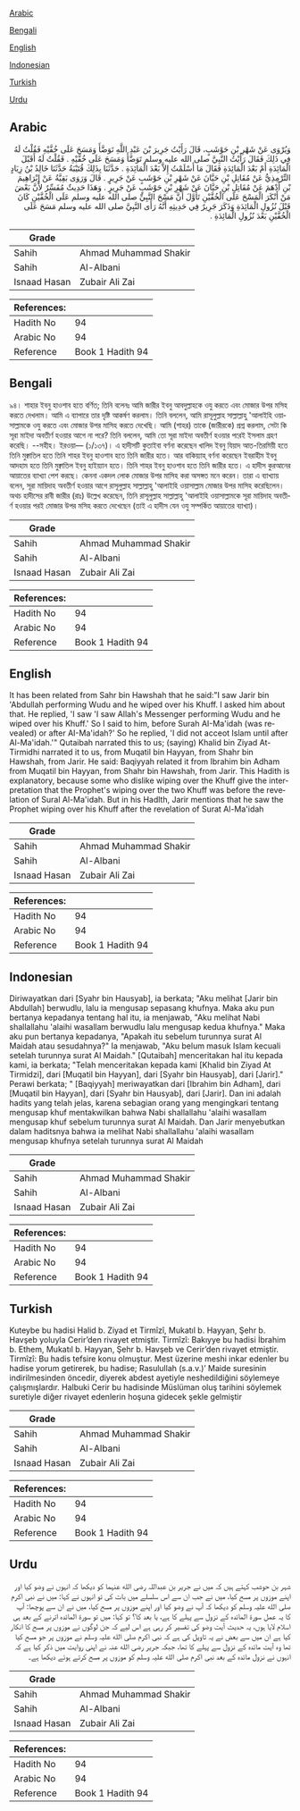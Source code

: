 [Arabic](#arabic)

[Bengali](#bengali)

[English](#english)

[Indonesian](#indonesian)

[Turkish](#turkish)

[Urdu](#urdu)

## Arabic


<div dir="rtl" lang="ar" style={{fontSize:'larger',backgroundColor:'#f8f9fa',padding:20}}>
وَيُرْوَى عَنْ شَهْرِ بْنِ حَوْشَبٍ، قَالَ رَأَيْتُ جَرِيرَ بْنَ عَبْدِ اللَّهِ تَوَضَّأَ وَمَسَحَ عَلَى خُفَّيْهِ فَقُلْتُ لَهُ فِي ذَلِكَ فَقَالَ رَأَيْتُ النَّبِيَّ صلى الله عليه وسلم تَوَضَّأَ وَمَسَحَ عَلَى خُفَّيْهِ ‏.‏ فَقُلْتُ لَهُ أَقَبْلَ الْمَائِدَةِ أَمْ بَعْدَ الْمَائِدَةِ فَقَالَ مَا أَسْلَمْتُ إِلاَّ بَعْدَ الْمَائِدَةِ ‏.‏ حَدَّثَنَا بِذَلِكَ قُتَيْبَةُ حَدَّثَنَا خَالِدُ بْنُ زِيَادٍ التِّرْمِذِيُّ عَنْ مُقَاتِلِ بْنِ حَيَّانَ عَنْ شَهْرِ بْنِ حَوْشَبٍ عَنْ جَرِيرٍ ‏.‏ قَالَ وَرَوَى بَقِيَّةُ عَنْ إِبْرَاهِيمَ بْنِ أَدْهَمَ عَنْ مُقَاتِلِ بْنِ حَيَّانَ عَنْ شَهْرِ بْنِ حَوْشَبٍ عَنْ جَرِيرٍ ‏.‏ وَهَذَا حَدِيثٌ مُفَسِّرٌ لأَنَّ بَعْضَ مَنْ أَنْكَرَ الْمَسْحَ عَلَى الْخُفَّيْنِ تَأَوَّلَ أَنَّ مَسْحَ النَّبِيِّ صلى الله عليه وسلم عَلَى الْخُفَّيْنِ كَانَ قَبْلَ نُزُولِ الْمَائِدَةِ وَذَكَرَ جَرِيرٌ فِي حَدِيثِهِ أَنَّهُ رَأَى النَّبِيَّ صلى الله عليه وسلم مَسَحَ عَلَى الْخُفَّيْنِ بَعْدَ نُزُولِ الْمَائِدَةِ ‏.‏
</div>
<div style={{backgroundColor:'#f8f9fa',padding:20, marginBottom: 10}}><table> <thead> <tr> <th>Grade</th> <th></th> </tr> </thead> <tbody> <tr><td>Sahih</td><td>Ahmad Muhammad Shakir</td></tr><tr><td>Sahih</td><td>Al-Albani</td></tr><tr><td>Isnaad Hasan</td><td>Zubair Ali Zai</td></tr></tbody></table><table> <thead> <tr> <th>References:</th> <th></th> </tr> </thead> <tbody><tr><td>Hadith No</td><td>94</td></tr><tr><td>Arabic No</td><td>94</td></tr><tr><td>Reference</td><td>Book 1 Hadith 94</td></tr></tbody></table></div>

## Bengali


<div dir="ltr" lang="bn" style={{fontSize:'larger',backgroundColor:'#f8f9fa',padding:20}}>
৯৪। শাহার ইবনু হাওশাব হতে বর্ণিত; তিনি বলেনঃ আমি জারীর ইবনু আবদুল্লাহকে ওযু করতে এবং মোজার উপর মসিহ করতে দেখলাম। আমি এ ব্যাপারে তার দৃষ্টি আকর্ষণ করলাম। তিনি বললেন, আমি রাসূলুল্লাহ সাল্লাল্লাহু 'আলাইহি ওয়াসাল্লামকে ওযু করতে এবং মোজার উপর মাসিহ করতে দেখেছি। আমি (শাহর) তাকে (জারীরকে) প্রশ্ন করলাম, সেটা কি সূরা মাইদা অবতীর্ণ হওয়ার আগে না পরে? তিনি বললেন, আমি তো সূরা মাইদা অবতীর্ণ হওয়ার পরেই ইসলাম গ্রহণ করেছি। --সহীহ। ইরওয়া— (১/১৩৭)। এ হাদীসটি কুতাইবা বর্ণনা করেছেন খালিদ ইবনু যিয়াদ আত-তিরমিয়ী হতে তিনি মুক্বাতিল হতে তিনি শাহর ইবনু হাওশাব হতে তিনি জারীর হতে। আর বাকিয়্যাহ্ বর্ণনা করেছেন ইবরাহীম ইবনু আদহাম হতে তিনি মুক্বাতিল ইবনু হাইয়্যান হতে। তিনি শাহর ইবনু হাওশাব হতে তিনি জারীর হতে। এ হাদীস কুরআনের আয়াতের ব্যাখ্যা পেশ করছে। কেননা একদল লোক মোজার উপর মাসিহ করা অসঙ্গত মনে করেন। তারা এ ব্যাখ্যায় বলেন, সূরা মায়িদাহ অবতীর্ণ হওয়ার আগে রাসূলুল্লাহ সাল্লাল্লাহু 'আলাইহি ওয়াসাল্লাম মোজার উপর মাসিহ করেছিলেন। অথচ হাদীসের রাবী জারীর (রাঃ) উল্লেখ করেছেন, তিনি রাসূলুল্লাহ সাল্লাল্লাহু 'আলাইহি ওয়াসাল্লামকে সূরা মায়িদাহ অবতীর্ণ হওয়ার পরই মোজার উপর মসিহ করতে দেখেছেন (তাই এ হাদীস যেন ওযু সম্পর্কিত আয়াতের ব্যাখ্যা)।
</div>
<div style={{backgroundColor:'#f8f9fa',padding:20, marginBottom: 10}}><table> <thead> <tr> <th>Grade</th> <th></th> </tr> </thead> <tbody> <tr><td>Sahih</td><td>Ahmad Muhammad Shakir</td></tr><tr><td>Sahih</td><td>Al-Albani</td></tr><tr><td>Isnaad Hasan</td><td>Zubair Ali Zai</td></tr></tbody></table><table> <thead> <tr> <th>References:</th> <th></th> </tr> </thead> <tbody><tr><td>Hadith No</td><td>94</td></tr><tr><td>Arabic No</td><td>94</td></tr><tr><td>Reference</td><td>Book 1 Hadith 94</td></tr></tbody></table></div>

## English


<div dir="ltr" lang="en" style={{fontSize:'larger',backgroundColor:'#f8f9fa',padding:20}}>
It has been related from Sahr bin Hawshah that he said:"I saw Jarir bin 'Abdullah performing Wudu and he wiped over his Khuff. I asked him about that. He replied, 'I saw 'I saw Allah's Messenger performing Wudu and he wiped over his Khuff.' So I said to him, before Surah AI-Ma'idah (was revealed) or after AI-Ma'idah?' So he replied, 'I did not acceot Islam until after Al-Ma'idah.'" Qutaibah narrated this to us; (saying) Khalid bin Ziyad At-Tirmidhi narrated it to us, from Muqatil bin Hayyan, from Shahr bin Hawshah, from Jarir. He said: Baqiyyah related it from Ibrahim bin Adham from Muqatil bin Hayyan, from Shahr bin Hawshah, from Jarir. This Hadith is explanatory, because some who dislike wiping over the Khuff give the interpretation that the Prophet's wiping over the two Khuff was before the revelation of Sural Al-Ma'idah. But in his Hadlth, Jarir mentions that he saw the Prophet wiping over his Khuff after the revelation of Surat Al-Ma'idah
</div>
<div style={{backgroundColor:'#f8f9fa',padding:20, marginBottom: 10}}><table> <thead> <tr> <th>Grade</th> <th></th> </tr> </thead> <tbody> <tr><td>Sahih</td><td>Ahmad Muhammad Shakir</td></tr><tr><td>Sahih</td><td>Al-Albani</td></tr><tr><td>Isnaad Hasan</td><td>Zubair Ali Zai</td></tr></tbody></table><table> <thead> <tr> <th>References:</th> <th></th> </tr> </thead> <tbody><tr><td>Hadith No</td><td>94</td></tr><tr><td>Arabic No</td><td>94</td></tr><tr><td>Reference</td><td>Book 1 Hadith 94</td></tr></tbody></table></div>

## Indonesian


<div dir="ltr" lang="id" style={{fontSize:'larger',backgroundColor:'#f8f9fa',padding:20}}>
Diriwayatkan dari [Syahr bin Hausyab], ia berkata; "Aku melihat [Jarir bin Abdullah] berwudlu, lalu ia mengusap sepasang khufnya. Maka aku pun bertanya kepadanya tentang hal itu, ia menjawab, "Aku melihat Nabi shallallahu 'alaihi wasallam berwudlu lalu mengusap kedua khufnya." Maka aku pun bertanya kepadanya, "Apakah itu sebelum turunnya surat Al Maidah atau sesudahnya?" Ia menjawab, "Aku belum masuk Islam kecuali setelah turunnya surat Al Maidah." [Qutaibah] menceritakan hal itu kepada kami, ia berkata; "Telah menceritakan kepada kami [Khalid bin Ziyad At Tirmidzi], dari [Muqatil bin Hayyan], dari [Syahr bin Hausyab], dari [Jarir]." Perawi berkata; " [Baqiyyah] meriwayatkan dari [Ibrahim bin Adham], dari [Muqatil bin Hayyan], dari [Syahr bin Hausyab], dari [Jarir]. Dan ini adalah hadits yang telah jelas, karena sebagian orang yang mengingkari tentang mengusap khuf mentakwilkan bahwa Nabi shallallahu 'alaihi wasallam mengusap khuf sebelum turunnya surat Al Maidah. Dan Jarir menyebutkan dalam haditsnya bahwa ia melihat Nabi shallallahu 'alaihi wasallam mengusap khufnya setelah turunnya surat Al Maidah
</div>
<div style={{backgroundColor:'#f8f9fa',padding:20, marginBottom: 10}}><table> <thead> <tr> <th>Grade</th> <th></th> </tr> </thead> <tbody> <tr><td>Sahih</td><td>Ahmad Muhammad Shakir</td></tr><tr><td>Sahih</td><td>Al-Albani</td></tr><tr><td>Isnaad Hasan</td><td>Zubair Ali Zai</td></tr></tbody></table><table> <thead> <tr> <th>References:</th> <th></th> </tr> </thead> <tbody><tr><td>Hadith No</td><td>94</td></tr><tr><td>Arabic No</td><td>94</td></tr><tr><td>Reference</td><td>Book 1 Hadith 94</td></tr></tbody></table></div>

## Turkish


<div dir="ltr" lang="tr" style={{fontSize:'larger',backgroundColor:'#f8f9fa',padding:20}}>
Kuteybe bu hadisi Halid b. Ziyad et Tirmîzî, Mukatıl b. Hayyan, Şehr b. Havşeb yoluyla Cerir’den rivayet etmiştir. Tirmîzî: Bakıyye bu hadisi İbrahim b. Ethem, Mukatıl b. Hayyan, Şehr b. Havşeb ve Cerir’den rivayet etmiştir. Tirmîzî: Bu hadis tefsire konu olmuştur. Mest üzerine meshi inkar edenler bu hadise yorum getirerek, bu hadise; Rasulullah (s.a.v.)’ Maide suresinin indirilmesinden öncedir, diyerek abdest ayetiyle neshedildiğini söylemeye çalışmışlardır. Halbuki Cerir bu hadisinde Müslüman oluş tarihini söylemek suretiyle diğer rivayet edenlerin hoşuna gidecek şekle gelmiştir
</div>
<div style={{backgroundColor:'#f8f9fa',padding:20, marginBottom: 10}}><table> <thead> <tr> <th>Grade</th> <th></th> </tr> </thead> <tbody> <tr><td>Sahih</td><td>Ahmad Muhammad Shakir</td></tr><tr><td>Sahih</td><td>Al-Albani</td></tr><tr><td>Isnaad Hasan</td><td>Zubair Ali Zai</td></tr></tbody></table><table> <thead> <tr> <th>References:</th> <th></th> </tr> </thead> <tbody><tr><td>Hadith No</td><td>94</td></tr><tr><td>Arabic No</td><td>94</td></tr><tr><td>Reference</td><td>Book 1 Hadith 94</td></tr></tbody></table></div>

## Urdu


<div dir="rtl" lang="ur" style={{fontSize:'larger',backgroundColor:'#f8f9fa',padding:20}}>
شہر بن حوشب کہتے ہیں کہ میں نے جریر بن عبداللہ رضی الله عنہما کو دیکھا کہ انہوں نے وضو کیا اور اپنے موزوں پر مسح کیا، میں نے جب ان سے اس سلسلے میں بات کی تو انہوں نے کہا: میں نے نبی اکرم صلی الله علیہ وسلم کو دیکھا کہ آپ نے وضو کیا اور اپنے موزوں پر مسح کیا، میں نے ان سے پوچھا: آپ کا یہ عمل سورۃ المائدہ کے نزول سے پہلے کا ہے، یا بعد کا؟ تو کہا: میں تو سورۃ المائدہ اترنے کے بعد ہی اسلام لایا ہوں، یہ حدیث آیت وضو کی تفسیر کر رہی ہے اس لیے کہ جن لوگوں نے موزوں پر مسح کا انکار کیا ہے ان میں سے بعض نے یہ تاویل کی ہے کہ نبی اکرم صلی الله علیہ وسلم نے موزوں پر جو مسح کیا تھا وہ آیت مائدہ کے نزول سے پہلے کا تھا، جبکہ جریر رضی الله عنہ نے اپنی روایت میں ذکر کیا ہے کہ انہوں نے نزول مائدہ کے بعد نبی اکرم صلی الله علیہ وسلم کو موزوں پر مسح کرتے ہوئے دیکھا ہے۔
</div>
<div style={{backgroundColor:'#f8f9fa',padding:20, marginBottom: 10}}><table> <thead> <tr> <th>Grade</th> <th></th> </tr> </thead> <tbody> <tr><td>Sahih</td><td>Ahmad Muhammad Shakir</td></tr><tr><td>Sahih</td><td>Al-Albani</td></tr><tr><td>Isnaad Hasan</td><td>Zubair Ali Zai</td></tr></tbody></table><table> <thead> <tr> <th>References:</th> <th></th> </tr> </thead> <tbody><tr><td>Hadith No</td><td>94</td></tr><tr><td>Arabic No</td><td>94</td></tr><tr><td>Reference</td><td>Book 1 Hadith 94</td></tr></tbody></table></div>